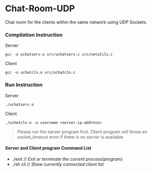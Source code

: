 # Chat-Room-UDP

Chat room for the clients within the same network using UDP Sockets.

### Compilation Instruction
Server
```
gcc -o uchatserv.o src/uchatserv.c src/netutils.c
```
Client
```
gcc -o uchatcln.o src/uchatcln.c
```

### Run Instruction
Server
```
./uchatserv.o
```
Client
```
./uchatcln.o -u username <server-ip-address>
```
> Please run the server program first. Client program will throw an socket_timeout error if there is no server is available.
>

#### Server and Client program Command List
- ./exit     // _Exit or terminate the current process(program)_
- ./sh cli   // _Show currently connected client list_
